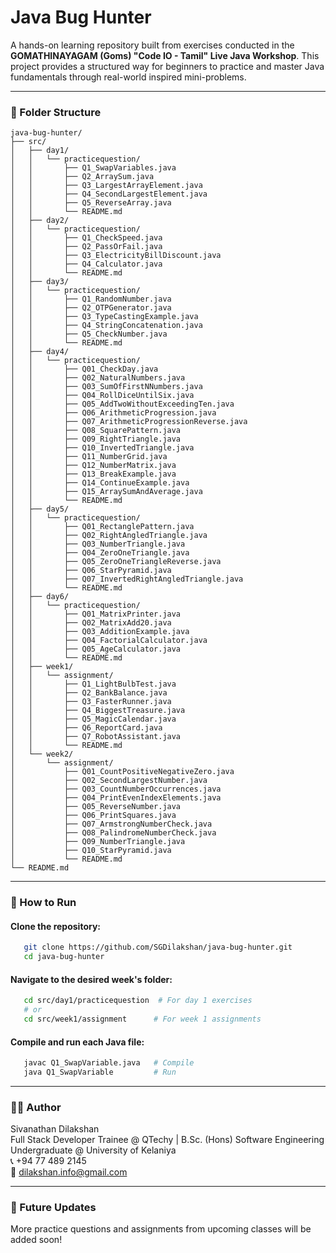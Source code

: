 # Java Bug Hunter
A hands-on learning repository built from exercises conducted in the **GOMATHINAYAGAM (Goms) "Code IO - Tamil" Live Java Workshop**. This project provides a structured way for beginners to practice and master Java fundamentals through real-world inspired mini-problems.

---

### 📁 Folder Structure

```
java-bug-hunter/
├── src/
│   ├── day1/
│   │   └── practicequestion/
│   │       ├── Q1_SwapVariables.java
│   │       ├── Q2_ArraySum.java
│   │       ├── Q3_LargestArrayElement.java
│   │       ├── Q4_SecondLargestElement.java
│   │       ├── Q5_ReverseArray.java
│   │       └── README.md
│   ├── day2/
│   │   └── practicequestion/
│   │       ├── Q1_CheckSpeed.java
│   │       ├── Q2_PassOrFail.java
│   │       ├── Q3_ElectricityBillDiscount.java
│   │       ├── Q4_Calculator.java
│   │       └── README.md
│   ├── day3/
│   │   └── practicequestion/
│   │       ├── Q1_RandomNumber.java
│   │       ├── Q2_OTPGenerator.java
│   │       ├── Q3_TypeCastingExample.java
│   │       ├── Q4_StringConcatenation.java
│   │       ├── Q5_CheckNumber.java
│   │       └── README.md
│   ├── day4/
│   │   └── practicequestion/
│   │       ├── Q01_CheckDay.java
│   │       ├── Q02_NaturalNumbers.java
│   │       ├── Q03_SumOfFirstNNumbers.java
│   │       ├── Q04_RollDiceUntilSix.java
│   │       ├── Q05_AddTwoWithoutExceedingTen.java
│   │       ├── Q06_ArithmeticProgression.java
│   │       ├── Q07_ArithmeticProgressionReverse.java
│   │       ├── Q08_SquarePattern.java
│   │       ├── Q09_RightTriangle.java
│   │       ├── Q10_InvertedTriangle.java
│   │       ├── Q11_NumberGrid.java
│   │       ├── Q12_NumberMatrix.java
│   │       ├── Q13_BreakExample.java
│   │       ├── Q14_ContinueExample.java
│   │       ├── Q15_ArraySumAndAverage.java
│   │       └── README.md
│   ├── day5/                    
│   │   └── practicequestion/
│   │       ├── Q01_RectanglePattern.java
│   │       ├── Q02_RightAngledTriangle.java
│   │       ├── Q03_NumberTriangle.java
│   │       ├── Q04_ZeroOneTriangle.java
│   │       ├── Q05_ZeroOneTriangleReverse.java
│   │       ├── Q06_StarPyramid.java
│   │       ├── Q07_InvertedRightAngledTriangle.java
│   │       └── README.md
│   ├── day6/
│   │   └── practicequestion/
│   │       ├── Q01_MatrixPrinter.java
│   │       ├── Q02_MatrixAdd20.java
│   │       ├── Q03_AdditionExample.java
│   │       ├── Q04_FactorialCalculator.java
│   │       ├── Q05_AgeCalculator.java
│   │       └── README.md
│   ├── week1/
│   │   └── assignment/
│   │       ├── Q1_LightBulbTest.java
│   │       ├── Q2_BankBalance.java
│   │       ├── Q3_FasterRunner.java
│   │       ├── Q4_BiggestTreasure.java
│   │       ├── Q5_MagicCalendar.java
│   │       ├── Q6_ReportCard.java
│   │       ├── Q7_RobotAssistant.java
│   │       └── README.md
│   └── week2/
│       └── assignment/
│           ├── Q01_CountPositiveNegativeZero.java
│           ├── Q02_SecondLargestNumber.java
│           ├── Q03_CountNumberOccurrences.java
│           ├── Q04_PrintEvenIndexElements.java
│           ├── Q05_ReverseNumber.java
│           ├── Q06_PrintSquares.java
│           ├── Q07_ArmstrongNumberCheck.java
│           ├── Q08_PalindromeNumberCheck.java
│           ├── Q09_NumberTriangle.java
│           ├── Q10_StarPyramid.java
│           └── README.md
└── README.md
```

---

### 🚀 How to Run
#### Clone the repository:
```bash
   git clone https://github.com/SGDilakshan/java-bug-hunter.git
   cd java-bug-hunter
```

#### Navigate to the desired week's folder:
```bash
   cd src/day1/practicequestion  # For day 1 exercises
   # or
   cd src/week1/assignment      # For week 1 assignments
```

#### Compile and run each Java file:
```bash
   javac Q1_SwapVariable.java   # Compile
   java Q1_SwapVariable         # Run
```

---

### 👨‍💻 Author  
Sivanathan Dilakshan  
Full Stack Developer Trainee @ QTechy | B.Sc. (Hons) Software Engineering Undergraduate @ University of Kelaniya  
📞 +94 77 489 2145  
📧 dilakshan.info@gmail.com

---

###  🔮 Future Updates
More practice questions and assignments from upcoming classes will be added soon!
